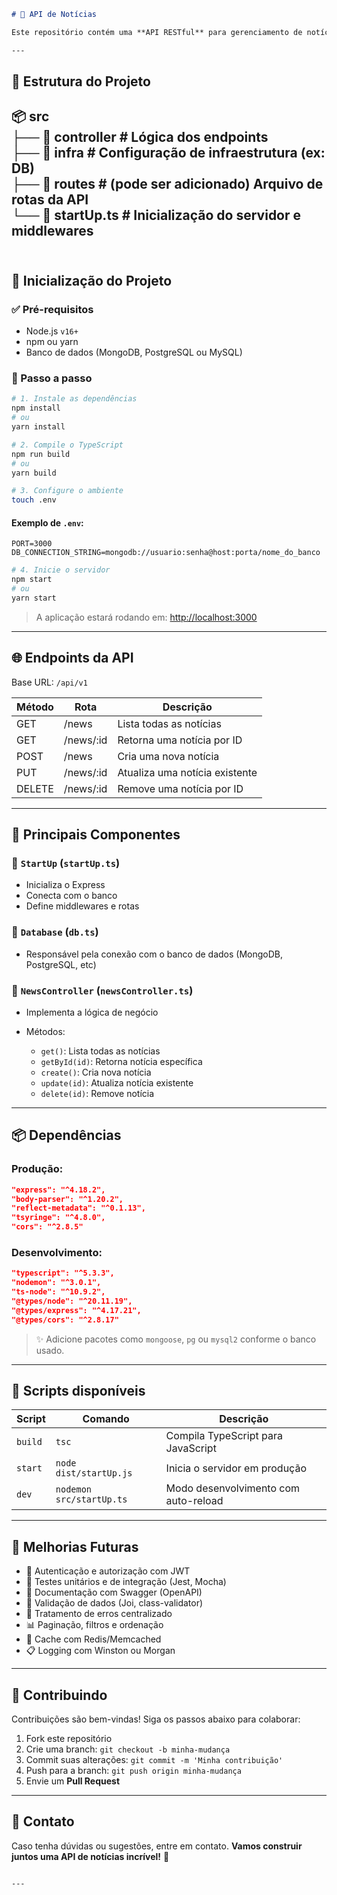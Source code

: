 ```markdown
# 📰 API de Notícias

Este repositório contém uma **API RESTful** para gerenciamento de notícias, construída com **Node.js**, **TypeScript** e **Express**. O projeto é modular, escalável e preparado para evoluir com novas funcionalidades como autenticação, validação e documentação com Swagger.

---


```
## 📁 Estrutura do Projeto

📦 src<br>
├── 📂 controller        # Lógica dos endpoints<br>
├── 📂 infra             # Configuração de infraestrutura (ex: DB)<br>
├── 📂 routes            # (pode ser adicionado) Arquivo de rotas da API<br>
└── 📄 startUp.ts        # Inicialização do servidor e middlewares<br>
<br>
---

## 🚀 Inicialização do Projeto

### ✅ Pré-requisitos
- Node.js `v16+`
- npm ou yarn
- Banco de dados (MongoDB, PostgreSQL ou MySQL)

### 🔧 Passo a passo

```bash
# 1. Instale as dependências
npm install
# ou
yarn install

# 2. Compile o TypeScript
npm run build
# ou
yarn build

# 3. Configure o ambiente
touch .env
````

#### Exemplo de `.env`:

```env
PORT=3000
DB_CONNECTION_STRING=mongodb://usuario:senha@host:porta/nome_do_banco
```

```bash
# 4. Inicie o servidor
npm start
# ou
yarn start
```

> A aplicação estará rodando em: [http://localhost:3000](http://localhost:3000)

---

## 🌐 Endpoints da API

Base URL: `/api/v1`

| Método | Rota       | Descrição                      |
| ------ | ---------- | ------------------------------ |
| GET    | /news      | Lista todas as notícias        |
| GET    | /news/\:id | Retorna uma notícia por ID     |
| POST   | /news      | Cria uma nova notícia          |
| PUT    | /news/\:id | Atualiza uma notícia existente |
| DELETE | /news/\:id | Remove uma notícia por ID      |

---

## 🧠 Principais Componentes

### 🔹 `StartUp` (`startUp.ts`)

* Inicializa o Express
* Conecta com o banco
* Define middlewares e rotas

### 🔹 `Database` (`db.ts`)

* Responsável pela conexão com o banco de dados (MongoDB, PostgreSQL, etc)

### 🔹 `NewsController` (`newsController.ts`)

* Implementa a lógica de negócio
* Métodos:

  * `get()`: Lista todas as notícias
  * `getById(id)`: Retorna notícia específica
  * `create()`: Cria nova notícia
  * `update(id)`: Atualiza notícia existente
  * `delete(id)`: Remove notícia

---

## 📦 Dependências

### Produção:

```json
"express": "^4.18.2",
"body-parser": "^1.20.2",
"reflect-metadata": "^0.1.13",
"tsyringe": "^4.8.0",
"cors": "^2.8.5"
```

### Desenvolvimento:

```json
"typescript": "^5.3.3",
"nodemon": "^3.0.1",
"ts-node": "^10.9.2",
"@types/node": "^20.11.19",
"@types/express": "^4.17.21",
"@types/cors": "^2.8.17"
```

> ✨ Adicione pacotes como `mongoose`, `pg` ou `mysql2` conforme o banco usado.

---

## 📌 Scripts disponíveis

| Script  | Comando                  | Descrição                            |
| ------- | ------------------------ | ------------------------------------ |
| `build` | `tsc`                    | Compila TypeScript para JavaScript   |
| `start` | `node dist/startUp.js`   | Inicia o servidor em produção        |
| `dev`   | `nodemon src/startUp.ts` | Modo desenvolvimento com auto-reload |

---

## 🔮 Melhorias Futuras

* 🔐 Autenticação e autorização com JWT
* 🧪 Testes unitários e de integração (Jest, Mocha)
* 📄 Documentação com Swagger (OpenAPI)
* 🧹 Validação de dados (Joi, class-validator)
* 🧾 Tratamento de erros centralizado
* 📊 Paginação, filtros e ordenação
* 🧠 Cache com Redis/Memcached
* 📋 Logging com Winston ou Morgan

---

## 🤝 Contribuindo

Contribuições são bem-vindas!
Siga os passos abaixo para colaborar:

1. Fork este repositório
2. Crie uma branch: `git checkout -b minha-mudança`
3. Commit suas alterações: `git commit -m 'Minha contribuição'`
4. Push para a branch: `git push origin minha-mudança`
5. Envie um **Pull Request**

---

## 📮 Contato

Caso tenha dúvidas ou sugestões, entre em contato.
**Vamos construir juntos uma API de notícias incrível!** 🚀

```

---
```
